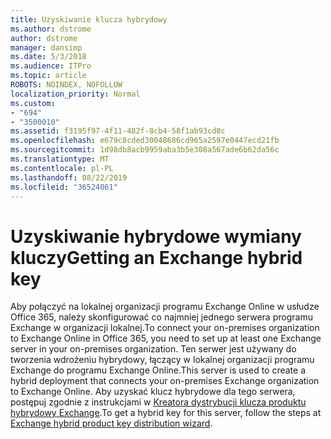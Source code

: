 ```yaml
---
title: Uzyskiwanie klucza hybrydowy
ms.author: dstrome
author: dstrome
manager: dansimp
ms.date: 5/3/2018
ms.audience: ITPro
ms.topic: article
ROBOTS: NOINDEX, NOFOLLOW
localization_priority: Normal
ms.custom:
- "694"
- "3500010"
ms.assetid: f3195f97-4f11-482f-8cb4-58f1ab93cd8c
ms.openlocfilehash: e679c8cded30048686cd965a2597e0447ecd21fb
ms.sourcegitcommit: 1d98db8acb9959aba3b5e308a567ade6b62da56c
ms.translationtype: MT
ms.contentlocale: pl-PL
ms.lasthandoff: 08/22/2019
ms.locfileid: "36524061"
---
```

# <a name="getting-an-exchange-hybrid-key"></a><span data-ttu-id="53980-102">Uzyskiwanie hybrydowe wymiany kluczy</span><span class="sxs-lookup"><span data-stu-id="53980-102">Getting an Exchange hybrid key</span></span>

<span data-ttu-id="53980-103">Aby połączyć na lokalnej organizacji programu Exchange Online w usłudze Office 365, należy skonfigurować co najmniej jednego serwera programu Exchange w organizacji lokalnej.</span><span class="sxs-lookup"><span data-stu-id="53980-103">To connect your on-premises organization to Exchange Online in Office 365, you need to set up at least one Exchange server in your on-premises organization.</span></span> <span data-ttu-id="53980-104">Ten serwer jest używany do tworzenia wdrożeniu hybrydowy, łączący w lokalnej organizacji programu Exchange do programu Exchange Online.</span><span class="sxs-lookup"><span data-stu-id="53980-104">This server is used to create a hybrid deployment that connects your on-premises Exchange organization to Exchange Online.</span></span> <span data-ttu-id="53980-105">Aby uzyskać klucz hybrydowe dla tego serwera, postępuj zgodnie z instrukcjami w [Kreatora dystrybucji klucza produktu hybrydowy Exchange](https://aka.ms/hybridkey).</span><span class="sxs-lookup"><span data-stu-id="53980-105">To get a hybrid key for this server, follow the steps at [Exchange hybrid product key distribution wizard](https://aka.ms/hybridkey).</span></span>
  